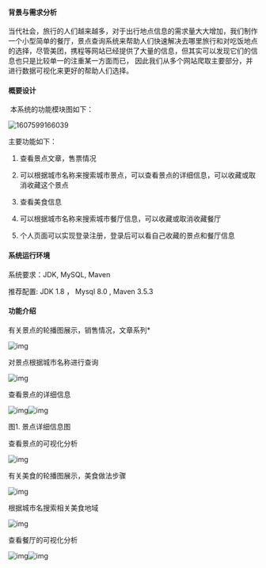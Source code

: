 #### 背景与需求分析

​    当代社会，旅行的人们越来越多，对于出行地点信息的需求量大大增加，我们制作一个小型简单的餐厅，景点查询系统来帮助人们快速解决去哪里旅行和对吃饭地点的选择，尽管美团，携程等网站已经提供了大量的信息，但其实可以发现它们的信息也只是比较单一的注重某一方面而已， 因此我们从多个网站爬取主要部分，并进行数据可视化来更好的帮助人们选择。



#### 概要设计

​    本系统的功能模块图如下：

![1607599166039](http://img.shenmafuyun.xyz/0.jpg)

主要功能如下：

1. 查看景点文章，售票情况

2. 可以根据城市名称来搜索城市景点，可以查看景点的详细信息，可以收藏或取消收藏这个景点

3. 查看美食信息

4. 可以根据城市名称来搜索城市餐厅信息，可以收藏或取消收藏餐厅

5. 个人页面可以实现登录注册，登录后可以看自己收藏的景点和餐厅信息



#### 系统运行环境

系统要求：JDK, MySQL, Maven

推荐配置:   JDK 1.8 ， Mysql 8.0  , Maven 3.5.3





#### 功能介绍

有关景点的轮播图展示，销售情况，文章系列\*

![img](file:///C:\Users\Dell\AppData\Local\Temp\ksohtml26576\wps1.jpg) 



 

对景点根据城市名称进行查询

![img](file:///C:\Users\Dell\AppData\Local\Temp\ksohtml26576\wps2.jpg) 





查看景点的详细信息

![img](file:///C:\Users\Dell\AppData\Local\Temp\ksohtml26576\wps3.jpg)![img](file:///C:\Users\Dell\AppData\Local\Temp\ksohtml26576\wps4.jpg) 

图1. 景点详细信息图

 

 

查看景点的可视化分析

![img](file:///C:\Users\Dell\AppData\Local\Temp\ksohtml26576\wps5.jpg) 



有关美食的轮播图展示，美食做法步骤

![img](file:///C:\Users\Dell\AppData\Local\Temp\ksohtml26576\wps6.jpg) 



根据城市名搜索相关美食地域

![img](file:///C:\Users\Dell\AppData\Local\Temp\ksohtml26576\wps7.jpg) 



 

查看餐厅的可视化分析

![img](file:///C:\Users\Dell\AppData\Local\Temp\ksohtml26576\wps8.jpg)![img](file:///C:\Users\Dell\AppData\Local\Temp\ksohtml26576\wps9.jpg) 

